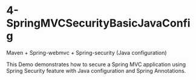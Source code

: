 # 4-SpringMVCSecurityBasicJavaConfig
Maven + Spring-webmvc + Spring-security (Java configuration)

This Demo demonstrates how to secure a Spring MVC application using Spring Security feature 
with Java configuration and Spring Annotations.
